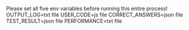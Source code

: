 Please set all five env variables before running this entire process!
OUTPUT_LOG=txt file
USER_CODE=js file
CORRECT_ANSWERS=json file
TEST_RESULT=json file
PERFORMANCE=txt file
